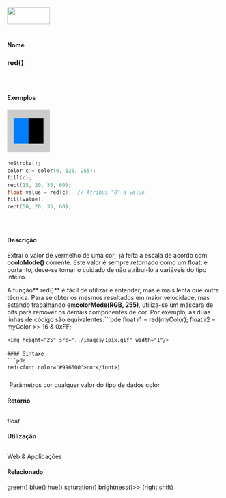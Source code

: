 <img height="40" src="../images/1pix.gif" width="100"/>
<img height="1" src="../images/1pix.gif" width="20"/>
<img height="1" src="../images/1pix.gif" width="555"/>

#### Nome
### red()
<img height="25" src="../images/1pix.gif" width="1"/>

#### Exemplos
<img border="0" height="100" src="media/red_.gif" width="100"/>

```pde
noStroke(); 
color c = color(0, 126, 255); 
fill(c); 
rect(15, 20, 35, 60); 
float value = red(c);  // Atribui "0" a value
fill(value); 
rect(50, 20, 35, 60); 

```
<img height="25" src="../images/1pix.gif" width="1"/>

#### Descrição
Extrai o valor de vermelho de uma cor,  já feita a escala de acordo com o**coloMode()**
corrente. Este valor é sempre retornado como um float, e
portanto, deve-se tomar o cuidado de não atribuí-lo a
variáveis do tipo inteiro.



A função** red()**
é fácil de utilizar e entender, mas é mais lenta que outra técnica.
Para se obter os mesmos resultados em maior velocidade, mas estando
trabalhando em**colorMode(RGB, 255)**, utiliza-se
um máscara de bits para remover os demais componentes de cor.
Por exemplo, as duas linhas de código são equivalentes:```pde
float r1 = red(myColor);
float r2 = myColor >> 16 & 0xFF;
```
<img height="25" src="../images/1pix.gif" width="1"/>

#### Sintaxe
```pde
red(<font color="#996600">cor</font>)

```
<img height="25" src="../images/1pix.gif" width="1"/>
Parâmetros
cor
qualquer valor do tipo de dados color
<img height="25" src="../images/1pix.gif" width="1"/>

#### Retorno

	
float
<img height="25" src="../images/1pix.gif" width="1"/>

#### Utilização

	
Web & Applicações
<img height="25" src="../images/1pix.gif" width="1"/>

#### Relacionado
[green() ](green_)[blue() ](blue_)[hue() ](hue_)[saturation() ](saturation_)[brightness()](brightness_)[>> (right shift)](rightshift)
